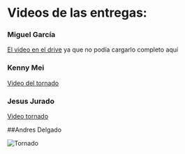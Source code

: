 # Videos de las entregas:

### Miguel García

[El video en el drive](https://drive.google.com/file/d/1JTArlpqmPzR_JrCDnDplJSzKAT0Bsyt1/view?usp=sharing) ya que no podía cargarlo completo aquí

### Kenny Mei 

[Video del tornado](https://drive.google.com/file/d/1WeAFHiuDxMF5xqL0Uc9BJEfeIyDKKBI-/view?usp=sharing) 

### Jesus Jurado

[Video tornado](https://drive.google.com/drive/u/3/folders/13LdFxUzouGSqPMCaKQZMZXHYaJJq4Y2Y)

##Andres Delgado

![Tornado](https://github.com/mgarcial/Chococonos/assets/123556347/ebb9f904-8ef5-4bbe-bb2e-d94807c3864e)
